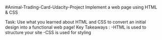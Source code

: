 #Animal-Trading-Card-Udacity-Project
Implement a web page using HTML & CSS

Task: Use what you learned about HTML and CSS to convert an initial design into a functional web page! Key Takeaways : -HTML is used to structure your site -CSS is used for styling
